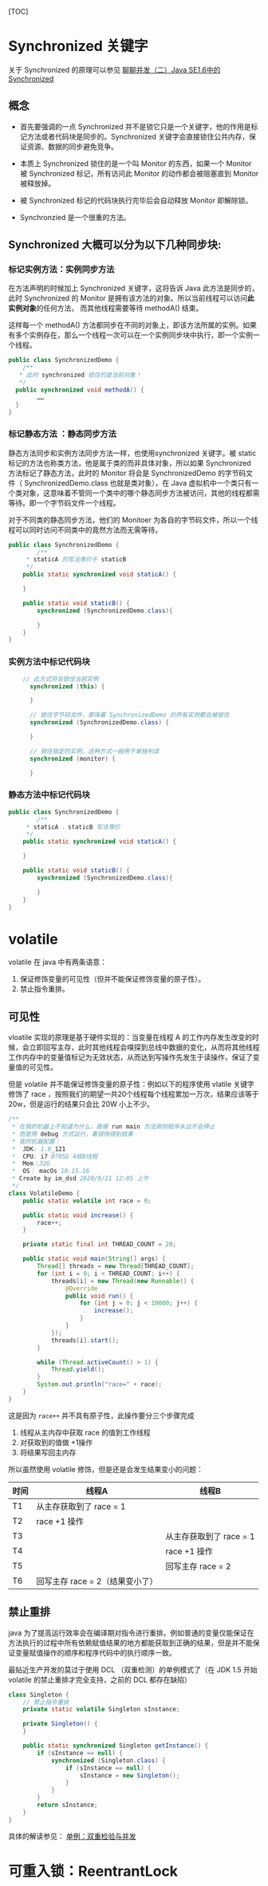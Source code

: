 [TOC]

# Synchronized 关键字

关于 Synchronized 的原理可以参见 [聊聊并发（二）Java SE1.6中的Synchronized](http://ifeve.com/java-synchronized/)

## 概念

* 首先要强调的一点 Synchronized 并不是锁它只是一个关键字，他的作用是标记方法或者代码块是同步的。Synchronized 关键字会直接锁住公共内存，保证资源、数据的同步避免竞争。

* 本质上 Synchronized 锁住的是一个叫 Monitor 的东西，如果一个 Monitor 被 Synchronized 标记，所有访问此 Monitor 的动作都会被阻塞直到 Monitor 被释放掉。

* 被 Synchronized 标记的代码块执行完毕后会自动释放 Monitor 即解除锁。
* Synchronzied 是一个很重的方法。



## Synchronized 大概可以分为以下几种同步块:



### 标记实例方法：实例同步方法

在方法声明的时候加上 Synchronized 关键字，这将告诉 Java 此方法是同步的，此时 Synchronized 的 Monitor 是拥有该方法的对象。所以当前线程可以访问**此实例对象**的任何方法， 而其他线程需要等待  methodA() 结束。

这样每一个 methodA() 方法都同步在不同的对象上，即该方法所属的实例。如果有多个实例存在，那么一个线程一次可以在一个实例同步块中执行，即一个实例一个线程。

```java
public class SynchronizedDemo {  
	/**
   * 此时 synchronized 锁住的是当前对象！
   */
  public synchronized void methodA() {
		……
  }
}
```

### 标记静态方法 ：静态同步方法

静态方法同步和实例方法同步方法一样，也使用synchronized 关键字。被 static 标记的方法也称类方法，他是属于类的而非具体对象，所以如果 Synchronized 方法标记了静态方法，此时的 Monitor 将会是 SynchronizedDemo 的字节码文件（ SynchronizedDemo.class 也就是类对象），在 Java 虚拟机中一个类只有一个类对象，这意味着不管同一个类中的哪个静态同步方法被访问，其他的线程都需等待。即一个字节码文件一个线程。

 对于不同类的静态同步方法，他们的 Monitoer 为各自的字节码文件，所以一个线程可以同时访问不同类中的竟然方法而无需等待。

```java
public class SynchronizedDemo {   
		/**
     * staticA 的写法等价于 staticB
     */
    public static synchronized void staticA() {

    }

    public static void staticB() {
        synchronized (SynchronizedDemo.class){

        }
    }
}
```

### 实例方法中标记代码块


  ```java
      // 此方式将会锁住当前实例
        synchronized (this) {

        }

        // 锁住字节码文件，意味着 SynchronizedDemo 的所有实例都会被锁住
        synchronized (SynchronizedDemo.class) {

        }

        // 锁住指定的实例，这种方式一般用于单独判读
        synchronized (monitor) {

        }
  ```

### 静态方法中标记代码块

```java
public class SynchronizedDemo {   
		/**
     * staticA 、staticB 写法等价
     */
    public static synchronized void staticA() {

    }

    public static void staticB() {
        synchronized (SynchronizedDemo.class){

        }
    }
}
```



# volatile

volatile 在 java 中有两条语意：

1. 保证修饰变量的可见性（但并不能保证修饰变量的原子性）。
2. 禁止指令重排。

## 可见性

vloatile 实现的原理是基于硬件实现的：当变量在线程 A 的工作内存发生改变的时候，会立即回写主存，此时其他线程会嗅探到总线中数据的变化，从而将其他线程工作内存中的变量值标记为无效状态，从而达到写操作先发生于读操作，保证了变量值的可见性。

但是 volatile 并不能保证修饰变量的原子性：例如以下的程序使用 vlatile 关键字修饰了 race ，按照我们的期望一共20个线程每个线程累加一万次，结果应该等于 20w，但是运行的结果只会比 20W 小上不少。

```java
/**
 * 在我的机器上不知道为什么，直接 run main 方法用则程序永远不会停止
 * 而是用 debug 方式运行，着很快得到结果
 * 我的机器配置：
 *  JDK: 1.8_121
 *  CPU: i7 8705G 4核8线程
 *  Mem：32G
 *  OS： macOs 10.15.16
 * Create by im_dsd 2020/9/21 12:05 上午
 */
class VolatileDemo {
    public static volatile int race = 0;

    public static void increase() {
        race++;
    }

    private static final int THREAD_COUNT = 20;

    public static void main(String[] args) {
        Thread[] threads = new Thread[THREAD_COUNT];
        for (int i = 0; i < THREAD_COUNT; i++) {
            threads[i] = new Thread(new Runnable() {
                @Override
                public void run() {
                    for (int j = 0; j < 10000; j++) {
                        increase();
                    }
                }
            });
            threads[i].start();
        }

        while (Thread.activeCount() > 1) {
            Thread.yield();
        }
        System.out.println("race=" + race);
    }
}
```

这是因为 `race++` 并不具有原子性，此操作要分三个步骤完成

1. 线程从主内存中获取 race 的值到工作线程
2. 对获取到的值做 +1操作
3. 将结果写回主内存

所以虽然使用 volatile 修饰，但是还是会发生结果变小的问题：

| 时间 | 线程A                           | 线程B                   |
| ---- | ------------------------------- | ----------------------- |
| T1   | 从主存获取到了 race = 1         |                         |
| T2   | race +1 操作                    |                         |
| T3   |                                 | 从主存获取到了 race = 1 |
| T4   |                                 | race +1 操作            |
| T5   |                                 | 回写主存 race = 2       |
| T6   | 回写主存 race = 2（结果变小了） |                         |

## 禁止重排

java 为了提高运行效率会在编译期对指令进行重排。例如普通的变量仅能保证在方法执行的过程中所有依赖赋值结果的地方都能获取到正确的结果，但是并不能保证变量赋值操作的顺序和程序代码中的执行顺序一致。

最贴近生产开发的莫过于使用 DCL （双重检测）的单例模式了（在 JDK 1.5 开始 volatile 的禁止重排才完全支持，之前的 DCL 都存在缺陷）

```java
class Singleton {
    // 禁止指令重排
    private static volatile Singleton sInstance;

    private Singleton() {
    }

    public static synchronized Singleton getInstance() {
        if (sInstance == null) {
            synchronized (Singleton.class) {
                if (sInstance == null) {
                    sInstance = new Singleton();
                }
            }
        }
        return sInstance;
    }
}
```

具体的解读参见： [单例：双重检验与并发](单例：双重检验与并发.md) 





# 可重入锁：ReentrantLock



